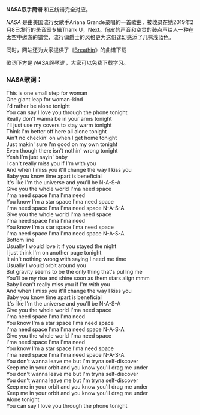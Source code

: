

**NASA双手简谱** 和五线谱完全对应。

_NASA_ 是由美国流行女歌手Ariana Grande录唱的一首歌曲，被收录在她2019年2月8日发行的录音室专辑Thank
U，Next。俏皮的声音和空灵的鼓点声给人一种在太空中遨游的错觉，流行偏爵士的风格更为这份迷幻感添了几抹浅蓝色。

同时，网站还为大家提供了《[Breathin](Music-9552-Breathin-Ariana-Grande.html
"Breathin")》的曲谱下载

歌词下方是 _NASA钢琴谱_ ，大家可以免费下载学习。

### NASA歌词：

This is one small step for woman  
One giant leap for woman-kind  
I'd rather be alone tonight  
You can say I love you through the phone tonight  
Really don't wanna be in your arms tonight  
I'll just use my covers to stay warm tonight  
Think I'm better off here all alone tonight  
Ain't no checkin' on when I get home tonight  
Just makin' sure I'm good on my own tonight  
Even though there isn't nothin' wrong tonight  
Yeah I'm just sayin' baby  
I can't really miss you if I'm with you  
And when I miss you it'll change the way I kiss you  
Baby you know time apart is beneficial  
It's like I'm the universe and you'll be N-A-S-A  
Give you the whole world I'ma need space  
I'ma need space I'ma I'ma need  
You know I'm a star space I'ma need space  
I'ma need space I'ma I'ma need space N-A-S-A  
Give you the whole world I'ma need space  
I'ma need space I'ma I'ma need  
You know I'm a star space I'ma need space  
I'ma need space I'ma I'ma need space N-A-S-A  
Bottom line  
Usually I would love it if you stayed the night  
I just think I'm on another page tonight  
It ain't nothing wrong with saying I need me time  
Usually I would orbit around you  
But gravity seems to be the only thing that's pulling me  
You'll be my rise and shine soon as them stars align mmm  
Baby I can't really miss you if I'm with you  
And when I miss you it'll change the way I kiss you  
Baby you know time apart is beneficial  
It's like I'm the universe and you'll be N-A-S-A  
Give you the whole world I'ma need space  
I'ma need space I'ma I'ma need  
You know I'm a star space I'ma need space  
I'ma need space I'ma I'ma need space N-A-S-A  
Give you the whole world I'ma need space  
I'ma need space I'ma I'ma need  
You know I'm a star space I'ma need space  
I'ma need space I'ma I'ma need space N-A-S-A  
You don't wanna leave me but I'm tryna self-discover  
Keep me in your orbit and you know you'll drag me under  
You don't wanna leave me but I'm tryna self-discover  
You don't wanna leave me but I'm tryna self-discover  
Keep me in your orbit and you know you'll drag me under  
Keep me in your orbit and you know you'll drag me under  
Alone tonight  
You can say I love you through the phone tonight

